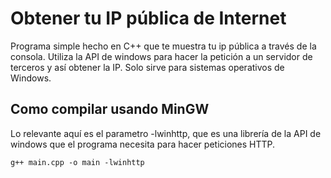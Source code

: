   # Obtener tu IP pública de Internet
  Programa simple hecho en C++ que te muestra tu ip pública a través de la consola. 
  Utiliza la API de windows para hacer la petición a un servidor de terceros y así obtener la IP. Solo sirve para sistemas operativos de Windows.
  
  ## Como compilar usando MinGW
  Lo relevante aquí es el parametro -lwinhttp, que es una librería de la API de windows que el programa necesita para hacer peticiones HTTP.
  
  ```g++ main.cpp -o main -lwinhttp```
  
